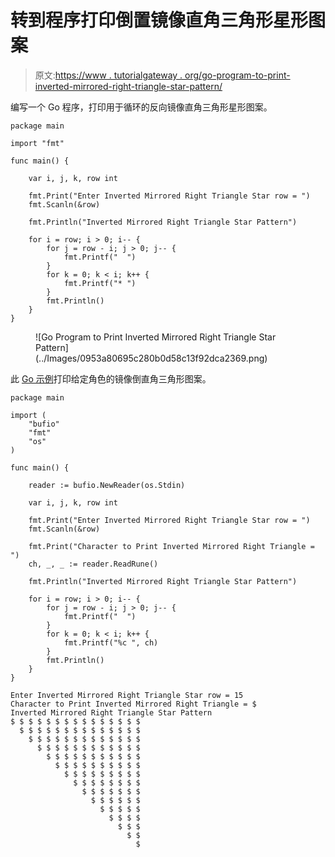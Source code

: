 # 转到程序打印倒置镜像直角三角形星形图案

> 原文:[https://www . tutorialgateway . org/go-program-to-print-inverted-mirrored-right-triangle-star-pattern/](https://www.tutorialgateway.org/go-program-to-print-inverted-mirrored-right-triangle-star-pattern/)

编写一个 Go 程序，打印用于循环的反向镜像直角三角形星形图案。

```
package main

import "fmt"

func main() {

	var i, j, k, row int

	fmt.Print("Enter Inverted Mirrored Right Triangle Star row = ")
	fmt.Scanln(&row)

	fmt.Println("Inverted Mirrored Right Triangle Star Pattern")

	for i = row; i > 0; i-- {
		for j = row - i; j > 0; j-- {
			fmt.Printf("  ")
		}
		for k = 0; k < i; k++ {
			fmt.Printf("* ")
		}
		fmt.Println()
	}
}
```

<figure class="wp-block-image size-large">![Go Program to Print Inverted Mirrored Right Triangle Star Pattern](../Images/0953a80695c280b0d58c13f92dca2369.png)</figure>

此 [Go 示例](https://www.tutorialgateway.org/go-programs/)打印给定角色的镜像倒直角三角形图案。

```
package main

import (
	"bufio"
	"fmt"
	"os"
)

func main() {

	reader := bufio.NewReader(os.Stdin)

	var i, j, k, row int

	fmt.Print("Enter Inverted Mirrored Right Triangle Star row = ")
	fmt.Scanln(&row)

	fmt.Print("Character to Print Inverted Mirrored Right Triangle = ")
	ch, _, _ := reader.ReadRune()

	fmt.Println("Inverted Mirrored Right Triangle Star Pattern")

	for i = row; i > 0; i-- {
		for j = row - i; j > 0; j-- {
			fmt.Printf("  ")
		}
		for k = 0; k < i; k++ {
			fmt.Printf("%c ", ch)
		}
		fmt.Println()
	}
}
```

```
Enter Inverted Mirrored Right Triangle Star row = 15
Character to Print Inverted Mirrored Right Triangle = $
Inverted Mirrored Right Triangle Star Pattern
$ $ $ $ $ $ $ $ $ $ $ $ $ $ $ 
  $ $ $ $ $ $ $ $ $ $ $ $ $ $ 
    $ $ $ $ $ $ $ $ $ $ $ $ $ 
      $ $ $ $ $ $ $ $ $ $ $ $ 
        $ $ $ $ $ $ $ $ $ $ $ 
          $ $ $ $ $ $ $ $ $ $ 
            $ $ $ $ $ $ $ $ $ 
              $ $ $ $ $ $ $ $ 
                $ $ $ $ $ $ $ 
                  $ $ $ $ $ $ 
                    $ $ $ $ $ 
                      $ $ $ $ 
                        $ $ $ 
                          $ $ 
                            $ 
```